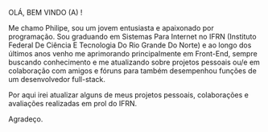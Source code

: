 OLÁ, BEM VINDO (A) !

Me chamo Philipe, sou um jovem entusiasta e apaixonado por programação. 
Sou graduando em Sistemas Para Internet no IFRN (Instituto Federal De Ciência E Tecnologia Do Rio Grande Do Norte) e ao longo dos últimos anos venho me aprimorando principalmente em Front-End, sempre buscando conhecimento e me atualizando sobre projetos pessoais ou/e em colaboração com amigos e fóruns para também desempenhou funções de um desenvolvedor full-stack.


Por aqui irei atualizar alguns de meus projetos pessoais, colaborações e avaliações realizadas em prol do IFRN.



Agradeço.
